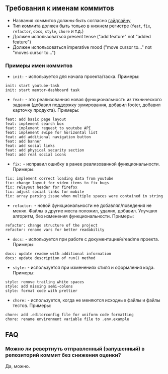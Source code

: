 ## Требования к именам коммитов

- Названия коммитов должны быть согласно [гайдлайну](https://www.conventionalcommits.org/en/v1.0.0/)
- Тип коммита должен быть только в нижнем регистре (`feat`, `fix`, `refactor`, `docs`, `style`, `chore` и т.д.)
- Должен использоваться present tense ("add feature" not "added feature")
- Должен использоваться imperative mood ("move cursor to..." not "moves cursor to...")

### Примеры имен коммитов

- `init:` - используется для начала проекта/таска. Примеры:

```
init: start youtube-task
init: start mentor-dashboard task
```

- `feat:` - это реализованная новая функциональность из технического задания (добавил поддержку зумирования, добавил footer, добавил карточку продукта). Примеры:

```
feat: add basic page layout
feat: implement search box
feat: implement request to youtube API
feat: implement swipe for horizontal list
feat: add additional navigation button
feat: add banner
feat: add social links
feat: add physical security section
feat: add real social icons
```

- `fix:` - исправил ошибку в ранее реализованной функциональности. Примеры:

```
fix: implement correct loading data from youtube
fix: change layout for video items to fix bugs
fix: relayout header for firefox
fix: adjust social links for mobile
fix: array parsing issue when multiple spaces were contained in string
```

- `refactor:` - новой функциональности не добавлял/поведения не менял. Файлы в другие места положил, удалил, добавил. Улучшил алгоритм, без изменения функциональности. Примеры:

```
refactor: change structure of the project
refactor: rename vars for better readability
```

- `docs:` - используется при работе с документацией/readme проекта. Примеры:

```
docs: update readme with additional information
docs: update description of run() method
```

- `style:` - используется при изменениях стиля и оформления кода. Примеры:

```
style: remove trailing white spaces
style: add missing semi-colons
style: format code with prettier
```

- `chore:` - используется, когда не меняются исходные файлы и файлы тестов. Примеры:

```
chore: add .editorconfig file for uniform code formatting  
chore: rename environment variable file to .env.example
```

## FAQ

### Можно ли ревертнуть отправленный (запушенный) в репозиторий коммит без снижения оценки?

Да, можно.
